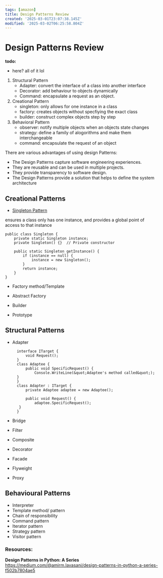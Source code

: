 ```yaml
---
tags: [amazon]
title: Design Patterns Review
created: '2025-03-01T23:07:38.145Z'
modified: '2025-03-02T06:25:58.804Z'
---
```


# Design Patterns Review
**todo:** 
-  here? all of it lol 


1. Structural Pattern
    - Adapter: convert the interface of a class into another interface
    - Decorator: add behaviour to objects dynamically
    - Command: encapsulate a request as an object. 
2. Creational Pattern
    - singleton: only allows for one instance in a class
    - factory: creates objects without specfiying the exact class
    - builder: construct complex objects step by step
3. Behavioral Pattern
    - observer: notify multiple objects when an objects state changes
    - strategy: define a family of alogorithms and make them interchangeable
    - command: encapsulate the request of an object

There are various advantages of using design Patterns:

- The Design Patterns capture software engineering experiences.
- They are reusable and can be used in multiple projects.
- They provide transparency to software design.
- The Design Patterns provide a solution that helps to define the system architecture

## Creational Patterns
- [Singleton Pattern](https://python.plainenglish.io/design-patterns-in-python-singleton-5095a4c14f)

ensures a class only has one instance, and provides a global point of access to that instance

    public class Singleton {
	    private static Singleton instance;
	    private Singleton() {}  // Private constructor
	    
	    public static Singleton getInstance() {
	        if (instance == null) {
	            instance = new Singleton();
	        }
	        return instance;
	    }
    }
  


- Factory method/Template

    
	
- Abstract Factory

- Builder

- Prototype


## Structural Patterns
- Adapter

	    interface ITarget {
		    void Request();
	    }
	    class Adaptee {
		    public void SpecificRequest() {
		        Console.WriteLine(&quot;Adaptee's method called&quot;);
	    }
	    }
	    class Adapter : ITarget {
		    private Adaptee adaptee = new Adaptee();
		    
		    public void Request() {
		        adaptee.SpecificRequest();
         }
        }


- Bridge
- Filter
- Composite
- Decorator
- Facade
- Flyweight
- Proxy

## Behavioural Patterns
- Interpreter
- Template method/ pattern
- Chain of responsibility
- Command pattern
- Iterator pattern
- Strategy pattern
- Visitor pattern
 ### Resources:

**Design Patterns in Python: A Series**
 https://medium.com/@amirm.lavasani/design-patterns-in-python-a-series-f502b7804ae5
